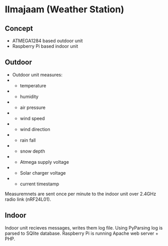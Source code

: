 Ilmajaam (Weather Station)
==========================

Concept
-------
* ATMEGA1284 based outdoor unit
* Raspberry Pi based indoor unit

Outdoor
-------
* Outdoor unit measures:
* * temperature
* * humidity
* * air pressure
* * wind speed
* * wind direction
* * rain fall
* * snow depth
* * Atmega supply voltage
* * Solar charger voltage
* * current timestamp

Measuremnets are sent once per minute to the indoor unit over 2.4GHz radio link (nRF24L01).

Indoor
------
Indoor unit recieves messages, writes them log file.
Using PyParsing log is parsed to SQlite database.
Raspberry Pi is running Apache web server + PHP. 


